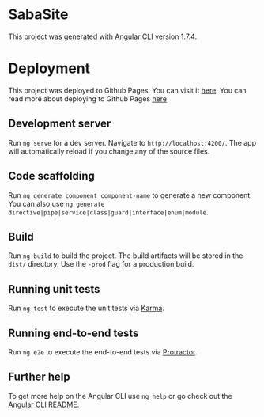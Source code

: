 # SabaSite

This project was generated with [Angular CLI](https://github.com/angular/angular-cli) version 1.7.4.

# Deployment

This project was deployed to Github Pages. You can visit it [here](https://saba-kal.github.io/saba-site/about).
You can read more about deploying to Github Pages [here](https://alligator.io/angular/deploying-angular-app-github-pages/)

## Development server

Run `ng serve` for a dev server. Navigate to `http://localhost:4200/`. The app will automatically reload if you change any of the source files.

## Code scaffolding

Run `ng generate component component-name` to generate a new component. You can also use `ng generate directive|pipe|service|class|guard|interface|enum|module`.

## Build

Run `ng build` to build the project. The build artifacts will be stored in the `dist/` directory. Use the `-prod` flag for a production build.

## Running unit tests

Run `ng test` to execute the unit tests via [Karma](https://karma-runner.github.io).

## Running end-to-end tests

Run `ng e2e` to execute the end-to-end tests via [Protractor](http://www.protractortest.org/).

## Further help

To get more help on the Angular CLI use `ng help` or go check out the [Angular CLI README](https://github.com/angular/angular-cli/blob/master/README.md).
